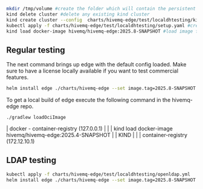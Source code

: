 
```bash
mkdir /tmp/volume #create the folder which will contain the persistent volume data
kind delete cluster #delete any existing kind cluster
kind create cluster --config  charts/hivemq-edge/test/localdhtesting/kind-cluster.yaml #create a new cluster with a volume manager
kubectl apply -f charts/hivemq-edge/test/localdhtesting/setup.yaml #create the volume manager
kind load docker-image hivemq/hivemq-edge:2025.8-SNAPSHOT #load image from local registry intp kind
```

## Regular testing

The next command brings up edge with the default config loaded.
Make sure to have a license locally available if you want to test commercial features.
```bash
helm install edge ./charts/hivemq-edge --set image.tag=2025.8-SNAPSHOT --values=charts/hivemq-edge/test/localdhtesting/values.yaml --set-file modules.dataHub.init=charts/hivemq-edge/test/localdhtesting/dh.json --set-file license.file=<PATH_TO_LICENSE> 
```

To get a local build of edge execute the following  command in the hivemq-edge repo.
```
./gradlew loadOciImage
```

|
docker - container-registry (127.0.0.1)
|              |
|     kind load docker-image hivemq/hivemq-edge:2025.4-SNAPSHOT
|              |
KIND           |
|              |
container-registry (172.12.10.1)

## LDAP testing

```bash
kubectl apply -f charts/hivemq-edge/test/localdhtesting/openldap.yml
helm install edge ./charts/hivemq-edge --set image.tag=2025.8-SNAPSHOT --values=charts/hivemq-edge/test/localdhtesting/values.yaml --set-file modules.dataHub.init=charts/hivemq-edge/test/localdhtesting/dh.json --set-file license.file=<PATH_TO_LICENSE>
```
